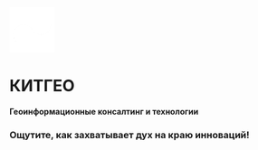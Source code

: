 ![КИТГЕО](assets/img/kitgeo-logo-80x80.png)

# КИТГЕО

#### Геоинформационные консалтинг и технологии

### Ощутите, как захватывает дух на краю инноваций!